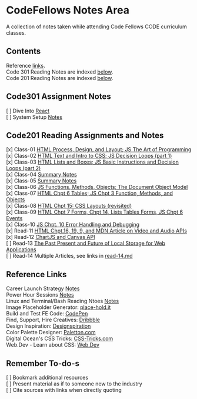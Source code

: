 # CodeFellows Notes Area

A collection of notes taken while attending Code Fellows CODE curriculum classes.

## Contents

Reference [links](#reference-links).  
Code 301 Reading Notes are indexed [below](#code301-assignment-notes).  
Code 201 Reading Notes are indexed [below](#code201-reading-assignments).  

## Code301 Assignment Notes

[ ] Dive Into [React](./code301-files/dive-into-react.html)  
[ ] System Setup [Notes](./code301-files/setup-notes.html)  

## Code201 Reading Assignments and Notes

[x] Class-01 [HTML Process, Design, and Layout; JS The Art of Programming](./code201-files/class-01.html)  
[x] Class-02 [HTML Text and Intro to CSS; JS Decision Loops (part 1)](./code201-files/class-02.html)  
[x] Class-03 [HTML Lists and Boxes; JS Basic Instructions and Decision Loops (part 2)](./code201-files/class-03.html)  
[x] Class-04 [Summary Notes](./code201-files/class-04.html)  
[x] Class-05 [Summary Notes](./code201-files/class-05.html)  
[x] Class-06 [JS Functions, Methods, Objects; The Document Object Model](./code201-files/class-06.html)  
[x] Class-07 [HTML Chpt 6 Tables; JS Chpt 3 Function, Methods, and Objects](./code201-files/class-07.html)  
[x] Class-08 [HTML Chpt 15: CSS Layouts (revisited)](./code201-files/class-08.html)  
[x] Class-09 [HTML Chpt 7 Forms, Chpt 14, Lists Tables Forms, JS Chpt 6 Events](./code201-files/class-09.html)  
[x] Class-10 [JS Chpt. 10 Error Handling and Debugging](./code201-files/class-10.html)  
[x] Read-11 [HTML Chpt.16, 19, 9, and MDN Article on Video and Audio APIs](./code201-files/read-11.html)  
[x] Read-12 [ChartJS and Canvas API](./code201-files/read-12.html)  
[ ] Read-13 [The Past Present and Future of Local Storage for Web Applications](./code201-files/read-13.html)  
[ ] Read-14 Multiple Articles, see links in [read-14.md](./code201-files/read-14.html)  

## Reference Links

Career Launch Strategy [Notes](./code201-files/CareerLaunchStrategy.html)  
Power Hour Sessions [Notes](./power-hour-notes/readme.html)  
Linux and Terminal/Bash Reading Ntoes [Notes](./linux-terminal/readme.html)  
Image Placeholder Generator: [place-hold.it](https://place-hold.it)  
Build and Test FE Code: [CodePen](https://codepen.io/)  
Find, Support, Hire Creatives: [Dribbble](https://dribbble.com/)  
Design Inspiration: [Designspiration](https://www.designspiration.com/)  
Color Palette Designer: [Paletton.com](https://paletton.com/)  
Digital Ocean's CSS Tricks: [CSS-Tricks.com](https://css-tricks.com/)  
Web.Dev - Learn about CSS: [Web.Dev](https://web.dev/learn/css/layout/)  

## Remember To-do-s  

[ ] Bookmark additional resources  
[ ] Present material as if to someone new to the industry  
[ ] Cite sources with links when directly quoting